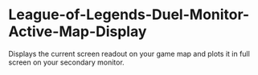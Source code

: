 # League-of-Legends-Duel-Monitor-Active-Map-Display
Displays the current screen readout on your game map and plots it in full screen on your secondary monitor.
